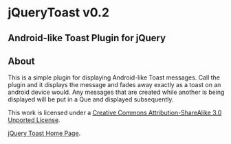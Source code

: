 jQueryToast v0.2
================

## Android-like Toast Plugin for jQuery

## About 

This is a simple plugin for displaying Android-like Toast messages.  Call the plugin and it displays the message and fades away exactly as a toast on an android device would. Any messages that are created while another is being displayed will be put in a Que and displayed subsequently.

This work is licensed under a [Creative Commons Attribution-ShareAlike 3.0 Unported License](http://creativecommons.org/licenses/by-sa/3.0/).

[jQuery Toast Home Page](http://coplay.dyndns.org:9999/~kel/jquerytoast/index.html).


